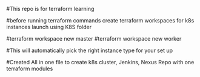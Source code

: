 #This repo is for terraform learning

#before running terraform commands create terraform workspaces for k8s instances launch using K8S folder

#terraform workspace new master
#terraform workspace new worker

#This will automatically pick the right instance type for your set up


#Created All in one file to create k8s cluster, Jenkins, Nexus Repo with one terraform modules
